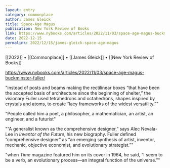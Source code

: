 ```yaml
---
layout: entry
category: commonplace
author: James Gleick
title: Space-Age Magus
publication: New York Review of Books
link: https://www.nybooks.com/articles/2022/11/03/space-age-magus-buckminster-fuller/
date: 2022-12-15
permalink: 2022/12/15/james-gleick-space-age-magus
---
```


[[2022]] • [[Commonplace]] • [[James Gleick]] • [[New York Review of Books]]

https://www.nybooks.com/articles/2022/11/03/space-age-magus-buckminster-fuller/

"instead of posts and beams making the rectilinear boxes “that have been the accepted basis of architecture since the beginning of shelter,” the visionary Fuller used tetrahedrons and octahedrons, shapes inspired by crystals and atoms, to create “lacy frameworks of the widest versatility.”"

"People called him a poet, a philosopher, a mathematician, an artist, an engineer, and a futurist"

"“A generalist known as the comprehensive designer,” says Alec Nevala-Lee in *Inventor of the Future*, his new biography. Fuller defined “comprehensive designer” as “an emerging synthesis of artist, inventor, mechanic, objective economist, and evolutionary strategist.”"

"when *Time* magazine featured him on its cover in 1964, he said, “I seem to be a verb, an evolutionary process—an integral function of the universe.”"
